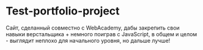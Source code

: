 # Test-portfolio-project

Сайт, сделанный совместно с WebAcademy, дабы закрепить свои навыки верстальщика + немного поиграв с JavaScript, в общем и целом - выглядит неплохо для начального уровня, но дальше лучше!
